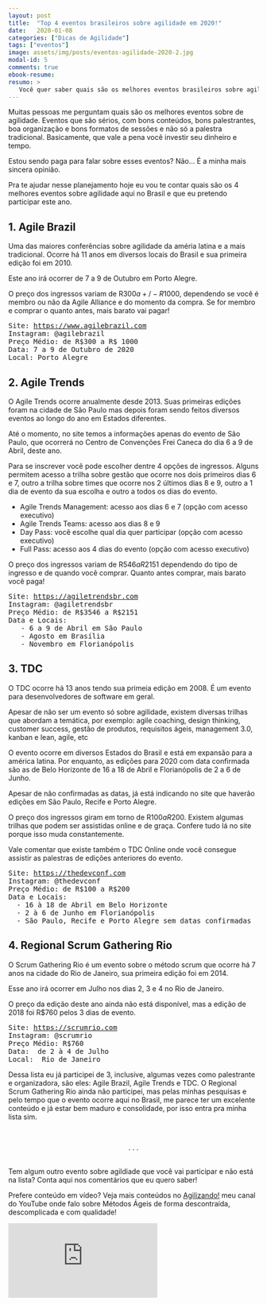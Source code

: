 ```yaml
---
layout: post
title:  "Top 4 eventos brasileiros sobre agilidade em 2020!"
date:   2020-01-08
categories: ["Dicas de Agilidade"]
tags: ["eventos"]
image: assets/img/posts/eventos-agilidade-2020-2.jpg
modal-id: 5
comments: true
ebook-resume:
resumo: >
   Você quer saber quais são os melhores eventos brasileiros sobre agilidade pra não perder em 2020? Se sim, continue lendo! Neste artigo eu compartilho contigo quais são os eventos que eu acredito que valem muito a pena participar!
---
```



Muitas pessoas me perguntam quais são os melhores eventos sobre de agilidade. Eventos que são sérios, com bons conteúdos, bons palestrantes, boa organização e bons formatos de sessões e não só a palestra tradicional. Basicamente, que vale a pena você investir seu dinheiro e tempo.

Estou sendo paga para falar sobre esses eventos? Não… É a minha mais sincera opinião.

Pra te ajudar nesse planejamento hoje eu vou te contar quais são os 4 melhores eventos sobre agilidade aqui no Brasil e que eu pretendo participar este ano.


## 1. Agile Brazil
Uma das maiores conferências sobre agilidade da améria latina e a mais tradicional. Ocorre há 11 anos em diversos locais do Brasil e sua primeira edição foi em 2010.

Este ano irá ocorrer de 7 a 9 de Outubro em Porto Alegre.

O preço dos ingressos variam de R$300 a +/- R$1000, dependendo se você é membro ou não da Agile Alliance e do momento da compra. Se for membro e comprar o quanto antes, mais barato vai pagar!

<pre>
Site: <a href="https://www.agilebrazil.com" target="_blank">https://www.agilebrazil.com</a>
Instagram: @agilebrazil
Preço Médio: de R$300 a R$ 1000
Data: 7 a 9 de Outubro de 2020
Local: Porto Alegre
</pre>

## 2. Agile Trends
O Agile Trends ocorre anualmente desde 2013. Suas primeiras edições foram na cidade de São Paulo mas depois foram sendo feitos diversos eventos ao longo do ano em Estados diferentes.

Até o momento, no site temos a informações apenas do evento de São Paulo, que ocorrerá no Centro de Convenções Frei Caneca do dia 6 a 9 de Abril, deste ano.

Para se inscrever você pode escolher dentre 4 opções de ingressos. Alguns permitem acesso a trilha sobre gestão que ocorre nos dois primeiros dias 6 e 7, outro a trilha sobre times que ocorre nos 2 últimos dias 8 e 9, outro a 1 dia de evento da sua escolha e outro a todos os dias do evento.

* Agile Trends Management: acesso aos dias 6 e 7 (opção com acesso executivo)
* Agile Trends Teams: acesso aos dias 8 e 9
* Day Pass: você escolhe qual dia quer participar (opção com acesso executivo)
* Full Pass: acesso aos 4 dias do evento (opção com acesso executivo)

O preço dos ingressos variam de R$546 a R$2151 dependendo do tipo de ingresso e de quando você comprar. Quanto antes comprar, mais barato você paga!

<pre>
Site: <a href="https://agiletrendsbr.com" target="_blank">https://agiletrendsbr.com</a>
Instagram: @agiletrendsbr
Preço Médio: de R$3546 a R$2151
Data e Locais:
   - 6 a 9 de Abril em São Paulo
   - Agosto em Brasília
   - Novembro em Florianópolis
</pre>

## 3. TDC
O TDC ocorre há 13 anos tendo sua primeia edição em 2008. É um evento para desenvolvedores de software em geral.

Apesar de não ser um evento só sobre agilidade, existem diversas trilhas que abordam a temática, por exemplo: agile coaching, design thinking, customer success, gestão de produtos, requisitos ágeis, management 3.0, kanban e lean, agile, etc

O evento ocorre em diversos Estados do Brasil e está em expansão para a américa latina. Por enquanto, as edições para 2020 com data confirmada são as de Belo Horizonte de 16 a 18 de Abril e Florianópolis de 2 a 6 de Junho.

Apesar de não confirmadas as datas, já está indicando no site que haverão edições em São Paulo, Recife e Porto Alegre.

O preço dos ingressos giram em torno de R$100 a R$200. Existem algumas trilhas que podem ser assistidas online e de graça. Confere tudo lá no site porque isso muda constantemente.

Vale comentar que existe também o TDC Online onde você consegue assistir as palestras de edições anteriores do evento.

<pre>
Site: <a href="https://thedevconf.com" target="_blank">https://thedevconf.com</a>
Instagram: @thedevconf
Preço Médio: de R$100 a R$200
Data e Locais:
  - 16 à 18 de Abril em Belo Horizonte
  - 2 à 6 de Junho em Florianópolis
  - São Paulo, Recife e Porto Alegre sem datas confirmadas
</pre>

## 4. Regional Scrum Gathering Rio
O Scrum Gathering Rio é um evento sobre o método scrum que ocorre há 7 anos na cidade do Rio de Janeiro, sua primeira edição foi em 2014.

Esse ano irá ocorrer em Julho nos dias 2, 3 e 4 no Rio de Janeiro.

O preço da edição deste ano ainda não está disponível, mas a edição de 2018 foi R$760 pelos 3 dias de evento.

<pre>
Site: <a href="https://scrumrio.com" target="_blank">https://scrumrio.com</a>
Instagram: @scrumrio
Preço Médio: R$760
Data:  de 2 à 4 de Julho
Local:  Rio de Janeiro
</pre>

Dessa lista eu já participei de 3, inclusive, algumas vezes como palestrante e organizadora, são eles: Agile Brazil, Agile Trends e TDC. O Regional Scrum Gathering Rio ainda não participei, mas pelas minhas pesquisas e pelo tempo que o evento ocorre aqui no Brasil, me parece ter um excelente conteúdo e já estar bem maduro e consolidade, por isso entra pra minha lista sim.


<br><center>. . .</center><br>

Tem algum outro evento sobre agildiade que você vai participar e não está na lista? Conta aqui nos comentários que eu quero saber!

Prefere conteúdo em vídeo? Veja mais conteúdos no [Agilizando!](https://youtube.com/agilizando) meu canal do YouTube onde falo sobre Métodos Ágeis de forma descontraída, descomplicada e com qualidade!

<div class="row">
  <div class="col-md-2"></div>
  <div class="col-md-8">
      <div class="portfolio-item">
        <div class="video-container">
          <iframe src="https://www.youtube.com/embed/mXsMuypkh_s" frameborder="0" allow="accelerometer; autoplay; encrypted-media; gyroscope; picture-in-picture" allowfullscreen></iframe>
        </div>
      </div>
  </div>
  <div class="col-md-2"></div>
</div>